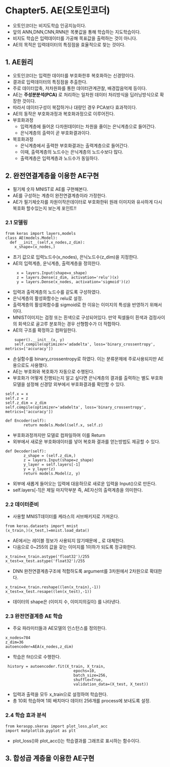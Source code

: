 # Chapter5. AE(오토인코더)
- 오토인코더는 비지도학습 인공지능이다.
- 앞의 ANN,DNN,CNN,RNN은 목푯값을 통해 학습하는 지도학습이다.
- 비지도 학습은 입력데이터를 가공해 목표값을 출력하는 것이 아니다.
- AE의 목적은 입력데이터의 특징점을 효율적으로 찾는 것이다.

## 1. AE원리
- 오토인코더는 입력한 데이터를 부호화한후 복호화하는 신경망이다. 
- 결과로 입력데이터의 특징점을 추출한다.
- 주로 데이터압축, 저차원화를 통한 데이터관계관찰, 배경잡음억제 등이다.
- AE는 **주성분분석(PCA)** 로 처리하는 일차원 데이터 처리방식을 딥러닝방식으로 확장한 것이다. 
- 따라서 데이터구성이 복잡하거나 대량인 경우 PCA보다 효과적이다.
- AE의 동작은 부호화과정과 복호화과정으로 이루어진다.
- 부호화과정
  - 입력계층에 들어온 다차원데이터는 차원을 줄이는 은닉계층으로 들어간다.
  - 은닉계층의 출력이 곧 부호화결과이다.
- 복호화과정
  - 은닉계층에서 출력한 부호화결과는 출력계층으로 들어간다.
  - 이때, 출력계층의 노드수는 은닉계층의 노드수보다 많다. 
  - 출력계층은 입력계층과 노드수가 동일하다.
  
## 2. 완전연결계층을 이용한 AE구현
- 필기체 숫자 MNIST로 AE를 구현해본다.
- AE를 구성하는 계층이 완전연결계층이라 가정한다.
- AE가 필기체숫자를 차원이작은데이터로 부호화한뒤 원래 이미지와 유사하게 다시 복호화 할수있는지 보는게 포인트!!

### 2.1 모델링
```
from keras import layers,models
class AE(models.Model):
  def __init__(self,x_nodes,z_dim):
    x_shape=(x_nodes,)
```
- 초기 값으로 입력노드수(x_nodes), 은닉노드수(z_dim)을 지정한다.
- AE의 입력계층, 운닉계층, 출력계층을 정의한다.
```
     x = layers.Input(shape=x_shape)
     z = layers.Dense(z_dim, activation='relu')(x)
     y = layers.Dense(x_nodes, activation='sigmoid')(z)
```
- 입력과 출력계층의 노드수를 같도록 구성하였다.
- 은닉계층의 활성화함수는 relu로 설정.
- 출력계층의 활성화함수를 sigmoid로 한 이유는 이미지의 특성을 반영하기 위해서이다.
- MNIST이미지는 검정 또는 흰색으로 구성되어있다. 만약 픽셀들이 흰색과 검정사이의 회색으로 골고루 분포하는 경우 선형함수가 더 적합하다.
- AE의 구조를 확정하고 컴파일한다.
```
    super().__init__(x, y)
    self.compile(optimizer='adadelta', loss='binary_crossentropy', metrics=['accuracy'])
```
- 손실함수를 binary_crossentropy로 하였다. 이는 분류문제에 주로사용되지만 AE용으로도 사용했다.
- AE는 부호화와 복호화가 자동으로 수행된다.
- 부호화가 어떻게 진행되는지 알고 싶다면 은닉계층의 결과를 출력하는 별도 부호화 모델을 설정해 신경망 외부에서 부호화결과를 확인할 수 있다.
```
self.x = x
self.z = z
self.z_dim = z_dim
self.compile(optimizer='adadelta', loss='binary_crossentropy', metrics=['accuracy'])

def Encoder(self):
        return models.Model(self.x, self.z)
```
- 부호화과정까지만 모델로 컴파일하여 이를 Return
- 외부에서 새로운 부호화데이터를 넣어 복호화 결과를 얻는방법도 제공할 수 있다.
```
def Decoder(self):
        z_shape = (self.z_dim,)
        z = layers.Input(shape=z_shape)
        y_layer = self.layers[-1]
        y = y_layer(z)
        return models.Model(z, y)
```
- 외부에 새롭게 들어오는 입력에 대응하므로 새로운 입력을 Input()으로 만든다.
- self.layers[-1]은 제일 마지막부분 즉, AE자신의 출력계층을 의미한다.

### 2.2 데이터준비
- 사용할 MNIST데이터를 케라스의 서브패키지로 가져온다.
```
from keras.datasets import mnist
(x_train,)(x_test,)=mnist.load_data()
```
- AE에서는 레이블 정보가 사용되지 않기때문에 _ 로 대체한다.
- 다음으로 0~255의 값을 갖는 이미지를 1이하가 되도록 정규화한다.
```
x_train=x_train.astype('float32')/255
x_test=x_test.astype('float32')/255
```
- DNN 완전연결계층구조에 적합하도록 argument를 3차원에서 2차원으로 확대한다.
```
x_train=x_train.reshape((len(x_train),-1))
x_test=x_test.resape((len(x_test),-1))
```
- 데이터의 shape은 (이미지 수, 이미지의길이) 를 나타낸다.

### 2.3 완전연결계층 AE 학습
- 주요 파라미터들과 AE모델의 인스턴스를 정의한다.
```
x_nodes=784
z_dim=36
autoencoder=AEA(x_nodes,z_dim)
```
- 학습은 fit()으로 수행한다.
```
 history = autoencoder.fit(X_train, X_train,
                              epochs=10,
                              batch_size=256,
                              shuffle=True,
                              validation_data=(X_test, X_test))
```
- 입력과 출력을 모두 x_train으로 설정하여 학습한다.
- 총 10회 학습하며 1회 배치마다 데이터 256개를 process에 보내도록 설정.

### 2.4 학습 효과 분석
```
from keraspp.skeras import plot_loss,plot_acc
import matplotlib.pyplot as plt
```
- plot_loss()와 plot_acc()는 학습결과를 그래프로 표시하는 함수이다.
## 3. 합성곱 계층을 이용한 AE구현
